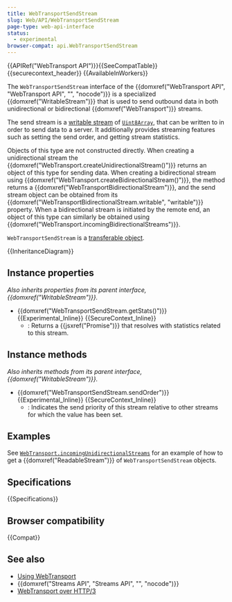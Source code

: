 ```yaml
---
title: WebTransportSendStream
slug: Web/API/WebTransportSendStream
page-type: web-api-interface
status:
  - experimental
browser-compat: api.WebTransportSendStream
---
```


{{APIRef("WebTransport API")}}{{SeeCompatTable}}{{securecontext_header}} {{AvailableInWorkers}}

The `WebTransportSendStream` interface of the {{domxref("WebTransport API", "WebTransport API", "", "nocode")}} is a specialized {{domxref("WritableStream")}} that is used to send outbound data in both unidirectional or bidirectional {{domxref("WebTransport")}} streams.

The send stream is a [writable stream](/en-US/docs/Web/API/Streams_API/Using_writable_streams) of [`Uint8Array`](/en-US/docs/Web/JavaScript/Reference/Global_Objects/Uint8Array), that can be written to in order to send data to a server.
It additionally provides streaming features such as setting the send order, and getting stream statistics.

Objects of this type are not constructed directly.
When creating a unidirectional stream the {{domxref("WebTransport.createUnidirectionalStream()")}} returns an object of this type for sending data.
When creating a bidirectional stream using {{domxref("WebTransport.createBidirectionalStream()")}}, the method returns a {{domxref("WebTransportBidirectionalStream")}}, and the send stream object can be obtained from its {{domxref("WebTransportBidirectionalStream.writable", "writable")}} property.
When a bidirectional stream is initiated by the remote end, an object of this type can similarly be obtained using {{domxref("WebTransport.incomingBidirectionalStreams")}}.

`WebTransportSendStream` is a [transferable object](/en-US/docs/Web/API/Web_Workers_API/Transferable_objects).

{{InheritanceDiagram}}

## Instance properties

_Also inherits properties from its parent interface, {{domxref("WritableStream")}}._

- {{domxref("WebTransportSendStream.getStats()")}} {{Experimental_Inline}} {{SecureContext_Inline}}
  - : Returns a {{jsxref("Promise")}} that resolves with statistics related to this stream.

## Instance methods

_Also inherits methods from its parent interface, {{domxref("WritableStream")}}._

<!-- WebTransportSendStream.sendGroup not implemented in any browser -->

- {{domxref("WebTransportSendStream.sendOrder")}} {{Experimental_Inline}} {{SecureContext_Inline}}
  - : Indicates the send priority of this stream relative to other streams for which the value has been set.

## Examples

See [`WebTransport.incomingUnidirectionalStreams`](/en-US/docs/Web/API/WebTransport/incomingUnidirectionalStreams) for an example of how to get a {{domxref("ReadableStream")}} of `WebTransportSendStream` objects.

## Specifications

{{Specifications}}

## Browser compatibility

{{Compat}}

## See also

- [Using WebTransport](https://developer.chrome.com/docs/capabilities/web-apis/webtransport)
- {{domxref("Streams API", "Streams API", "", "nocode")}}
- [WebTransport over HTTP/3](https://datatracker.ietf.org/doc/html/draft-ietf-webtrans-http3/)
